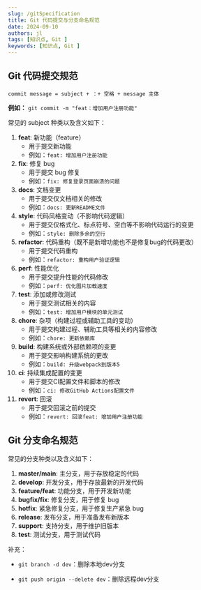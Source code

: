 ```yaml
---
slug: /gitSpecification
title: Git 代码提交与分支命名规范
date: 2024-09-10
authors: jl
tags: [知识点, Git ]
keywords: [知识点, Git ]
---
```


## Git 代码提交规范

`commit message = subject + ：+ 空格 + message 主体`

**例如：** `git commit -m "feat：增加用户注册功能"`





常见的 subject 种类以及含义如下：

1. **feat**: 新功能（feature）
   - 用于提交新功能
   - 例如：`feat: 增加用户注册功能`
2. **fix**: 修复 bug
   - 用于提交 bug 修复
   - 例如：`fix: 修复登录页面崩溃的问题`
3. **docs**: 文档变更
   - 用于提交仅文档相关的修改
   - 例如：`docs: 更新README文件`
4. **style**: 代码风格变动（不影响代码逻辑）
   - 用于提交仅格式化、标点符号、空白等不影响代码运行的变更
   - 例如：`style: 删除多余的空行`
5. **refactor**: 代码重构（既不是新增功能也不是修复bug的代码更改）
   - 用于提交代码重构
   - 例如：`refactor: 重构用户验证逻辑`
6. **perf**: 性能优化
   - 用于提交提升性能的代码修改
   - 例如：`perf: 优化图片加载速度`
7. **test**: 添加或修改测试
   - 用于提交测试相关的内容
   - 例如：`test: 增加用户模块的单元测试`
8. **chore**: 杂项（构建过程或辅助工具的变动）
   - 用于提交构建过程、辅助工具等相关的内容修改
   - 例如：`chore: 更新依赖库`
9. **build**: 构建系统或外部依赖项的变更
   - 用于提交影响构建系统的更改
   - 例如：`build: 升级webpack到版本5`
10. **ci**: 持续集成配置的变更
    - 用于提交CI配置文件和脚本的修改
    - 例如：`ci: 修改GitHub Actions配置文件`
11. **revert**: 回滚
    - 用于提交回滚之前的提交
    - 例如：`revert: 回滚feat: 增加用户注册功能`


## Git 分支命名规范

常见的分支种类以及含义如下：

1. **master/main**: 主分支，用于存放稳定的代码
2. **develop**: 开发分支，用于存放最新的开发代码
3. **feature/feat**: 功能分支，用于开发新功能
4. **bugfix/fix**: 修复分支，用于修复 bug
5. **hotfix**: 紧急修复分支，用于修复生产紧急 bug
6. **release**: 发布分支，用于准备发布新版本
7. **support**: 支持分支，用于维护旧版本
8. **test**: 测试分支，用于测试代码

补充：
- `git branch -d dev`：删除本地dev分支

- `git push origin --delete dev`：删除远程dev分支